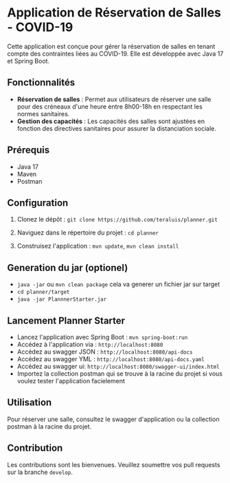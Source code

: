 # Application de Réservation de Salles - COVID-19

Cette application est conçue pour gérer la réservation de salles en tenant compte des contraintes liées au COVID-19. Elle est développée avec Java 17 et Spring Boot.

## Fonctionnalités

- **Réservation de salles** : Permet aux utilisateurs de réserver une salle pour des créneaux d'une heure entre 8h00-18h en respectant les normes sanitaires.
- **Gestion des capacités** : Les capacités des salles sont ajustées en fonction des directives sanitaires pour assurer la distanciation sociale.

## Prérequis

- Java 17
- Maven
- Postman

## Configuration

1. Clonez le dépôt : `git clone https://github.com/teraluis/planner.git`
2. Naviguez dans le répertoire du projet : `cd planner`

4. Construisez l'application : `mvn update`, `mvn clean install`


## Generation du jar (optionel)
- `java -jar` ou `mvn clean package` cela va generer un fichier jar sur target
-  `cd planner/target`
- `java -jar PlannnerStarter.jar`

## Lancement Planner Starter
- Lancez l'application avec Spring Boot : `mvn spring-boot:run`
- Accédez à l'application via : `http://localhost:8080`
- Accédez au swagger JSON : `http://localhost:8080/api-docs`
- Accédez au swagger YML : `http://localhost:8080/api-docs.yaml`
- Accédez au swagger ui: `http://localhost:8080/swagger-ui/index.html`
- Importez la collection postman qui se trouve à la racine du projet si vous voulez tester l'application facielement

## Utilisation

Pour réserver une salle, consultez le swagger d'application ou la collection postman à la racine du projet.

## Contribution

Les contributions sont les bienvenues. Veuillez soumettre vos pull requests sur la branche `develop`.
